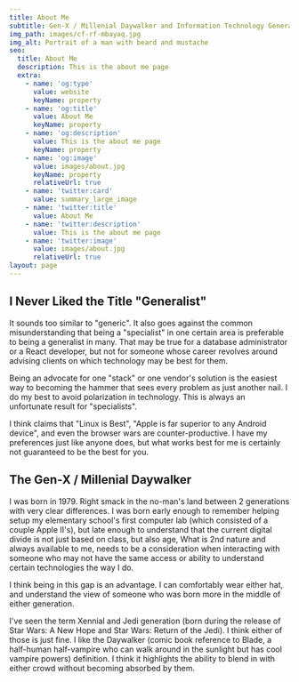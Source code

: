 ```yaml
---
title: About Me
subtitle: Gen-X / Millenial Daywalker and Information Technology Generalist
img_path: images/cf-rf-mbayaq.jpg
img_alt: Portrait of a man with beard and mustache
seo:
  title: About Me
  description: This is the about me page
  extra:
    - name: 'og:type'
      value: website
      keyName: property
    - name: 'og:title'
      value: About Me
      keyName: property
    - name: 'og:description'
      value: This is the about me page
      keyName: property
    - name: 'og:image'
      value: images/about.jpg
      keyName: property
      relativeUrl: true
    - name: 'twitter:card'
      value: summary_large_image
    - name: 'twitter:title'
      value: About Me
    - name: 'twitter:description'
      value: This is the about me page
    - name: 'twitter:image'
      value: images/about.jpg
      relativeUrl: true
layout: page
---
```

## I Never Liked the Title "Generalist"

It sounds too similar to "generic". It also goes against the common misunderstanding that being a "specialist" in one certain area is preferable to being a generalist in many. That may be true for a database administrator or a React developer, but not for someone whose career revolves around advising clients on which technology may be best for them.

Being an advocate for one "stack" or one vendor's solution is the easiest way to becoming the hammer that sees every problem as just another nail. I do my best to avoid polarization in technology. This is always an unfortunate result for "specialists".

I think claims that "Linux is Best", "Apple is far superior to any Android device", and even the browser wars are counter-productive. I have my preferences just like anyone does, but what works best for me is certainly not guaranteed to be the best for you.

## The Gen-X / Millenial Daywalker

I was born in 1979. Right smack in the no-man's land between 2 generations with very clear differences. I was born early enough to remember helping setup my elementary school's first computer lab (which consisted of a couple Apple II's), but late enough to understand that the current digital divide is not just based on class, but also age, What is 2nd nature and always available to me, needs to be a consideration when interacting with someone who may not have the same access or ability to understand certain technologies the way I do.

I think being in this gap is an advantage. I can comfortably wear either hat, and understand the view of someone who was born more in the middle of either generation.

I've seen the term Xennial and Jedi generation (born during the release of Star Wars: A New Hope and Star Wars: Return of the Jedi). I think either of those is just fine. I like the Daywalker (comic book reference to Blade, a half-human half-vampire who can walk around in the sunlight but has cool vampire powers) definition. I think it highlights the ability to blend in with either crowd without becoming absorbed by them.
